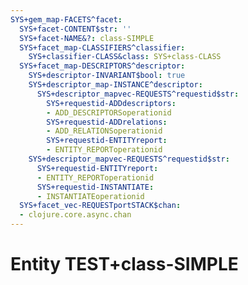 ```yaml
---
SYS+gem_map-FACETS^facet:
  SYS+facet-CONTENT$str: ''
  SYS+facet-NAME&?: class-SIMPLE
  SYS+facet_map-CLASSIFIERS^classifier:
    SYS+classifier-CLASS&class: SYS+class-CLASS
  SYS+facet_map-DESCRIPTORS^descriptor:
    SYS+descriptor-INVARIANT$bool: true
    SYS+descriptor_map-INSTANCE^descriptor:
      SYS+descriptor_mapvec-REQUESTS^requestid$str:
        SYS+requestid-ADDdescriptors:
        - ADD_DESCRIPTORSoperationid
        SYS+requestid-ADDrelations:
        - ADD_RELATIONSoperationid
        SYS+requestid-ENTITYreport:
        - ENTITY_REPORToperationid
    SYS+descriptor_mapvec-REQUESTS^requestid$str:
      SYS+requestid-ENTITYreport:
      - ENTITY_REPORToperationid
      SYS+requestid-INSTANTIATE:
      - INSTANTIATEoperationid
  SYS+facet_vec-REQUESTportSTACK$chan:
  - clojure.core.async.chan
---
```

# Entity TEST+class-SIMPLE

